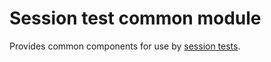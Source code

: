 # Session test common module

Provides common components for use by [session tests](../test_session_current/).
